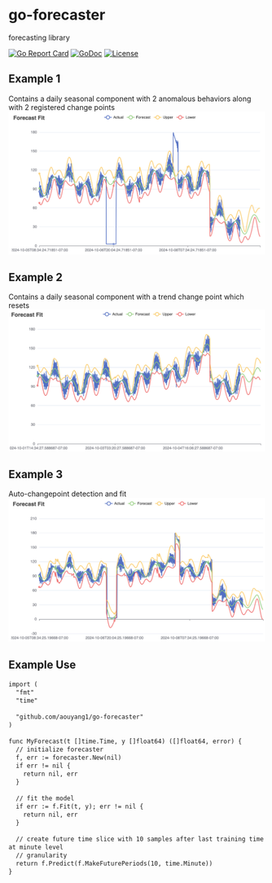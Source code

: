 # go-forecaster
forecasting library

[![Go Report Card](https://goreportcard.com/badge/github.com/aouyang1/go-forecast)](https://goreportcard.com/report/github.com/aouyang1/go-forecast)
[![GoDoc](https://pkg.go.dev/badge/github.com/aouyang1/go-forecaster.svg)](https://pkg.go.dev/github.com/aouyang1/go-forecaster)
[![License](https://img.shields.io/badge/License-MIT-blue.svg)](https://opensource.org/licenses/MIT)

## Example 1
Contains a daily seasonal component with 2 anomalous behaviors along with 2 registered change points
![Forecast Example](https://github.com/aouyang1/go-forecast/blob/main/examples/forecast_example.png)

## Example 2
Contains a daily seasonal component with a trend change point which resets
![Forecast With Trend Example](https://github.com/aouyang1/go-forecast/blob/main/examples/forecast_with_trend_example.png)

## Example 3
Auto-changepoint detection and fit
![Forecast With Auto-Changepoint Detection Example](https://github.com/aouyang1/go-forecast/blob/main/examples/forecast_with_auto_changepoint_example.png)


## Example Use
```
import (
  "fmt"
  "time"

  "github.com/aouyang1/go-forecaster"
)

func MyForecast(t []time.Time, y []float64) ([]float64, error) {
  // initialize forecaster
  f, err := forecaster.New(nil)
  if err != nil {
    return nil, err
  }

  // fit the model
  if err := f.Fit(t, y); err != nil {
    return nil, err
  }

  // create future time slice with 10 samples after last training time at minute level
  // granularity
  return f.Predict(f.MakeFuturePeriods(10, time.Minute))
}	
```


